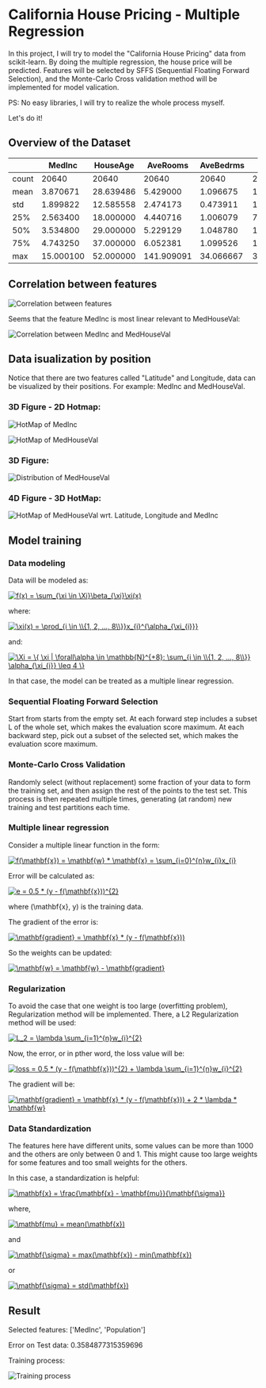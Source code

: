 # California House Pricing - Multiple Regression

In this project, I will try to model the "California House Pricing" data from scikit-learn. By doing the multiple regression, the house price will be predicted. Features will be selected by SFFS (Sequential Floating Forward Selection), and the Monte-Carlo Cross validation method will be implemented for model valication.

PS: No easy libraries, I will try to realize the whole process myself.

Let's do it!

## Overview of the Dataset

| | MedInc | HouseAge | AveRooms | AveBedrms | Population | Aveoccup | Latitude | Longitude | MedHousVal |
| ---- | ------ | -------- | -------- | --------- | ---------- | -------- | -------- | --------- | ---------- |
| count | 20640  | 20640    | 20640    | 20640     | 20640      | 20640    | 20640    | 20640     | 20640      |
| mean | 3.870671 | 28.639486 | 5.429000 | 1.096675  | 1425.476744| 3.070655 | 35.631861| -119.569704 | 2.068558 |
| std  | 1.899822 | 12.585558 | 2.474173 | 0.473911 | 1132.462122 | 0.386050 | 2.135952 | 2.003532 | 1.153956 |
| 25% | 2.563400 | 18.000000 | 4.440716 | 1.006079 | 787.000000 | 2.429741 | 33.930000 | -121.800000 | 1.196000 |
| 50% | 3.534800 | 29.000000 | 5.229129 | 1.048780 | 1166.000000 | 2.818116 | 34.260000 | -118.490000 | 1.797000 |
| 75% | 4.743250 | 37.000000 | 6.052381 | 1.099526 | 1725.000000 | 3.282261 | 37.710000 | -118.010000 | 2.647250 |
| max | 15.000100 | 52.000000 | 141.909091 | 34.066667 | 35682.000000 | 1243.333333 | 41.950000 | -114.310000 | 5.000010|

## Correlation between features

![Correlation between features](https://github.com/DongzhenHuangfu/California-house-pricing/blob/feature/presenting/figures/Correlation.png)

Seems that the feature MedInc is most linear relevant to MedHouseVal:

![Correlation between MedInc and MedHouseVal](https://github.com/DongzhenHuangfu/California-house-pricing/blob/feature/presenting/figures/Correlation_Inc_Val.png)

## Data isualization by position

Notice that there are two features called "Latitude" and Longitude, data can be visualized by their positions. For example: MedInc and MedHouseVal.

### 3D Figure - 2D Hotmap:
![HotMap of MedInc](https://github.com/DongzhenHuangfu/California-house-pricing/blob/feature/presenting/figures/Avl_MedInc.png)

![HotMap of MedHouseVal](https://github.com/DongzhenHuangfu/California-house-pricing/blob/feature/presenting/figures/Avl_MedHouseVal.png)

### 3D Figure:
![Distribution of MedHouseVal](https://github.com/DongzhenHuangfu/California-house-pricing/blob/feature/presenting/figures/3d_La_Lon_Val.png)

### 4D Figure - 3D HotMap:
![HotMap of MedHouseVal wrt. Latitude, Longitude and MedInc](https://github.com/DongzhenHuangfu/California-house-pricing/blob/feature/presenting/figures/4d_La_Lon_MedInc_MedHouseVal.png)

## Model training

### Data modeling
Data will be modeled as:

<a href="https://www.codecogs.com/eqnedit.php?latex=f(x)&space;=&space;\sum_{\xi&space;\in&space;\Xi}\beta_{\xi}\xi(x)" target="_blank"><img src="https://latex.codecogs.com/gif.latex?f(x)&space;=&space;\sum_{\xi&space;\in&space;\Xi}\beta_{\xi}\xi(x)" title="f(x) = \sum_{\xi \in \Xi}\beta_{\xi}\xi(x)" /></a>

where:

<a href="https://www.codecogs.com/eqnedit.php?latex=\xi(x)&space;=&space;\prod_{i&space;\in&space;\\{1,&space;2,&space;...,&space;8\\}}x_{i}^{\alpha_{\xi_{i}}}" target="_blank"><img src="https://latex.codecogs.com/gif.latex?\xi(x)&space;=&space;\prod_{i&space;\in&space;\\{1,&space;2,&space;...,&space;8\\}}x_{i}^{\alpha_{\xi_{i}}}" title="\xi(x) = \prod_{i \in \\{1, 2, ..., 8\\}}x_{i}^{\alpha_{\xi_{i}}}" /></a>

and:

<a href="https://www.codecogs.com/eqnedit.php?latex=\Xi&space;=&space;\{&space;\xi&space;|&space;\forall\alpha&space;\in&space;\mathbb{N}^{&plus;8}:&space;\sum_{i&space;\in&space;\\{1,&space;2,&space;...,&space;8\\}}&space;\alpha_{\xi_{i}}&space;\leq&space;4&space;\}" target="_blank"><img src="https://latex.codecogs.com/gif.latex?\Xi&space;=&space;\{&space;\xi&space;|&space;\forall\alpha&space;\in&space;\mathbb{N}^{&plus;8}:&space;\sum_{i&space;\in&space;\\{1,&space;2,&space;...,&space;8\\}}&space;\alpha_{\xi_{i}}&space;\leq&space;4&space;\}" title="\Xi = \{ \xi | \forall\alpha \in \mathbb{N}^{+8}: \sum_{i \in \\{1, 2, ..., 8\\}} \alpha_{\xi_{i}} \leq 4 \}" /></a>

In that case, the model can be treated as a multiple linear regression.

### Sequential Floating Forward Selection
Start from starts from the empty set. At each forward step includes a subset L of the whole set, which makes the evaluation score maximum. At each backward step, pick out a subset of the selected set, which makes the evaluation score maximum.

### Monte-Carlo Cross Validation 
Randomly select (without replacement) some fraction of your data to form the training set, and then assign the rest of the points to the test set. This process is then repeated multiple times, generating (at random) new training and test partitions each time.

### Multiple linear regression
Consider a multiple linear function in the form:

<a href="https://www.codecogs.com/eqnedit.php?latex=f(\mathbf{x})&space;=&space;\mathbf{w}&space;*&space;\mathbf{x}&space;=&space;\sum_{i=0}^{n}w_{i}x_{i}" target="_blank"><img src="https://latex.codecogs.com/gif.latex?f(\mathbf{x})&space;=&space;\mathbf{w}&space;*&space;\mathbf{x}&space;=&space;\sum_{i=0}^{n}w_{i}x_{i}" title="f(\mathbf{x}) = \mathbf{w} * \mathbf{x} = \sum_{i=0}^{n}w_{i}x_{i}" /></a>

Error will be calculated as:

<a href="https://www.codecogs.com/eqnedit.php?latex=e&space;=&space;0.5&space;*&space;(y&space;-&space;f(\mathbf{x}))^{2}" target="_blank"><img src="https://latex.codecogs.com/gif.latex?e&space;=&space;0.5&space;*&space;(y&space;-&space;f(\mathbf{x}))^{2}" title="e = 0.5 * (y - f(\mathbf{x}))^{2}" /></a>

where (\mathbf{x}, y) is the training data.

The gradient of the error is:

<a href="https://www.codecogs.com/eqnedit.php?latex=\mathbf{gradient}&space;=&space;\mathbf{x}&space;*&space;(y&space;-&space;f(\mathbf{x}))" target="_blank"><img src="https://latex.codecogs.com/gif.latex?\mathbf{gradient}&space;=&space;\mathbf{x}&space;*&space;(y&space;-&space;f(\mathbf{x}))" title="\mathbf{gradient} = \mathbf{x} * (y - f(\mathbf{x}))" /></a>

So the weights can be updated:

<a href="https://www.codecogs.com/eqnedit.php?latex=\mathbf{w}&space;=&space;\mathbf{w}&space;-&space;\mathbf{gradient}" target="_blank"><img src="https://latex.codecogs.com/gif.latex?\mathbf{w}&space;=&space;\mathbf{w}&space;-&space;\mathbf{gradient}" title="\mathbf{w} = \mathbf{w} - \mathbf{gradient}" /></a>

### Regularization
To avoid the case that one weight is too large (overfitting problem), Regularization method will be implemented. There, a L2 Regularization method will be used:

<a href="https://www.codecogs.com/eqnedit.php?latex=L_2&space;=&space;\lambda&space;\sum_{i=1}^{n}w_{i}^{2}" target="_blank"><img src="https://latex.codecogs.com/gif.latex?L_2&space;=&space;\lambda&space;\sum_{i=1}^{n}w_{i}^{2}" title="L_2 = \lambda \sum_{i=1}^{n}w_{i}^{2}" /></a>

Now, the error, or in pther word, the loss value will be:

<a href="https://www.codecogs.com/eqnedit.php?latex=loss&space;=&space;0.5&space;*&space;(y&space;-&space;f(\mathbf{x}))^{2}&space;&plus;&space;\lambda&space;\sum_{i=1}^{n}w_{i}^{2}" target="_blank"><img src="https://latex.codecogs.com/gif.latex?loss&space;=&space;0.5&space;*&space;(y&space;-&space;f(\mathbf{x}))^{2}&space;&plus;&space;\lambda&space;\sum_{i=1}^{n}w_{i}^{2}" title="loss = 0.5 * (y - f(\mathbf{x}))^{2} + \lambda \sum_{i=1}^{n}w_{i}^{2}" /></a>

The gradient will be:

<a href="https://www.codecogs.com/eqnedit.php?latex=\mathbf{gradient}&space;=&space;\mathbf{x}&space;*&space;(y&space;-&space;f(\mathbf{x}))&space;&plus;&space;2&space;*&space;\lambda&space;*&space;\mathbf{w}" target="_blank"><img src="https://latex.codecogs.com/gif.latex?\mathbf{gradient}&space;=&space;\mathbf{x}&space;*&space;(y&space;-&space;f(\mathbf{x}))&space;&plus;&space;2&space;*&space;\lambda&space;*&space;\mathbf{w}" title="\mathbf{gradient} = \mathbf{x} * (y - f(\mathbf{x})) + 2 * \lambda * \mathbf{w}" /></a>

### Data Standardization
The features here have different units, some values can be more than 1000 and the others are only between 0 and 1. This might cause too large weights for some features and too small weights for the others.

In this case, a standardization is helpful:

<a href="https://www.codecogs.com/eqnedit.php?latex=\mathbf{x}&space;=&space;\frac{\mathbf{x}&space;-&space;\mathbf{mu}}{\mathbf{\sigma}}" target="_blank"><img src="https://latex.codecogs.com/gif.latex?\mathbf{x}&space;=&space;\frac{\mathbf{x}&space;-&space;\mathbf{mu}}{\mathbf{\sigma}}" title="\mathbf{x} = \frac{\mathbf{x} - \mathbf{mu}}{\mathbf{\sigma}}" /></a>

where,

<a href="https://www.codecogs.com/eqnedit.php?latex=\mathbf{mu}&space;=&space;mean(\mathbf{x})" target="_blank"><img src="https://latex.codecogs.com/gif.latex?\mathbf{mu}&space;=&space;mean(\mathbf{x})" title="\mathbf{mu} = mean(\mathbf{x})" /></a>

and

<a href="https://www.codecogs.com/eqnedit.php?latex=\mathbf{\sigma}&space;=&space;max(\mathbf{x})&space;-&space;min(\mathbf{x})" target="_blank"><img src="https://latex.codecogs.com/gif.latex?\mathbf{\sigma}&space;=&space;max(\mathbf{x})&space;-&space;min(\mathbf{x})" title="\mathbf{\sigma} = max(\mathbf{x}) - min(\mathbf{x})" /></a>

or 

<a href="https://www.codecogs.com/eqnedit.php?latex=\mathbf{\sigma}&space;=&space;std(\mathbf{x})" target="_blank"><img src="https://latex.codecogs.com/gif.latex?\mathbf{\sigma}&space;=&space;std(\mathbf{x})" title="\mathbf{\sigma} = std(\mathbf{x})" /></a>

## Result

Selected features: ['MedInc', 'Population']

Error on Test data: 0.3584877315359696

Training process:

![Training process](https://github.com/DongzhenHuangfu/California-house-pricing/blob/feature/presenting/figures/training_process.png)